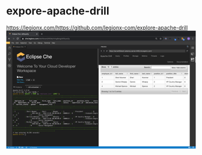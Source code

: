 # expore-apache-drill

https://legionx.com/https://github.com/legionx-com/explore-apache-drill
![Screenshot](screenshot.png)
